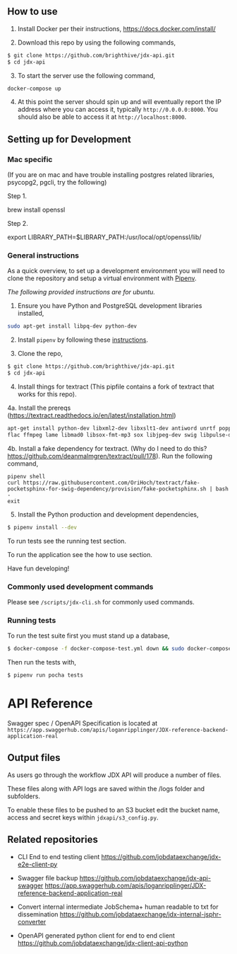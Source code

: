 ## How to use
1. Install Docker per their instructions, https://docs.docker.com/install/

2. Download this repo by using the following commands,
```bash
$ git clone https://github.com/brighthive/jdx-api.git
$ cd jdx-api
```

3. To start the server use the following command,
```bash
docker-compose up
```

4. At this point the server should spin up and will eventually report the IP address where you can access it, typically `http://0.0.0.0:8000`. You should also be able to access it at `http://localhost:8000`.

## Setting up for Development
### Mac specific
(If you are on mac and have trouble installing postgres related libraries, psycopg2, pgcli, try the following)

Step 1.

brew install openssl

Step 2.

export LIBRARY_PATH=$LIBRARY_PATH:/usr/local/opt/openssl/lib/

### General instructions

As a quick overview, to set up a development environment you will need to clone the repository and setup a virtual environment with [Pipenv](https://docs.pipenv.org/).

_The following provided instructions are for ubuntu._

1. Ensure you have Python and PostgreSQL development libraries installed,
```bash
sudo apt-get install libpq-dev python-dev
```

2. Install `pipenv` by following these [instructions](https://docs.pipenv.org/en/latest/install/#installing-pipenv).

3. Clone the repo,
```bash
$ git clone https://github.com/brighthive/jdx-api.git
$ cd jdx-api
```

4. Install things for textract (This pipfile contains a fork of textract that works for this repo).

4a. Install the prereqs (https://textract.readthedocs.io/en/latest/installation.html)
```bash
apt-get install python-dev libxml2-dev libxslt1-dev antiword unrtf poppler-utils pstotext tesseract-ocr \
flac ffmpeg lame libmad0 libsox-fmt-mp3 sox libjpeg-dev swig libpulse-dev
```
4b. Install a fake dependency for textract. (Why do I need to do this? https://github.com/deanmalmgren/textract/pull/178). Run the following command,
```
pipenv shell
curl https://raw.githubusercontent.com/OriHoch/textract/fake-pocketsphinx-for-swig-dependency/provision/fake-pocketsphinx.sh | bash -
exit
```

5. Install the Python production and development dependencies,
```bash
$ pipenv install --dev
``` 

To run tests see the running test section.

To run the application see the how to use section.

Have fun developing!

<!-- 
### Linting

To run autopep8,
```bash
$ pipenv run autopep8 --in-place --aggressive --aggressive -r ./
```
-->

### Commonly used development commands
Please see `/scripts/jdx-cli.sh` for commonly used commands.

### Running tests

To run the test suite first you must stand up a database,
```bash
$ docker-compose -f docker-compose-test.yml down && sudo docker-compose -f docker-compose-test.yml build && docker-compose -f docker-compose-test.yml up
```

Then run the tests with,
```bash
$ pipenv run pocha tests
```

# API Reference

Swagger spec / OpenAPI Specification is located at `https://app.swaggerhub.com/apis/loganripplinger/JDX-reference-backend-application-real`

<!--
## Database inspection

The database may be inspected using `pgcli`
```
pipenv pgcli
```

To connect to postgres running in docker-compose,
```
docker-compose up
docker-compose exec jdx-postgres psql -U postgres
```

In psql,
- List all databases, `\l`
- Enter database, `\c database`
- View all tables, `\d`


```bash
(ace-act-Rs3bqtfg) kwame@Puget-168695:/hdd/work/BrightHive/ACE$ pgcli postgres://postgres:password@localhost:5433/act
/home/kwame/.local/lib/python3.5/site-packages/psycopg2/__init__.py:144: UserWarning: The psycopg2 wheel package will be renamed from release 2.8; in order to keep installing from binary please use "pip install psycopg2-binary" instead. For details see: <http://initd.org/psycopg/docs/install.html#binary-install-from-pypi>.
  """)
Version: 0.20.1
Chat: https://gitter.im/dbcli/pgcli
Mail: https://groups.google.com/forum/#!forum/pgcli
Home: http://pgcli.com
act> \l
+-----------+
| datname   |
|-----------|
| postgres  |
| act       |
| template1 |
| template0 |
+-----------+
SELECT 4
Time: 0.002s
act> \d
+----------+-----------------+--------+----------+
| Schema   | Name            | Type   | Owner    |
|----------+-----------------+--------+----------|
| public   | act_result      | table  | postgres |
| public   | alembic_version | table  | postgres |
| public   | context         | table  | postgres |
| public   | course          | table  | postgres |
| public   | ttl             | table  | postgres |
+----------+-----------------+--------+----------+
SELECT 5
Time: 0.005s
act> 
```
-->

## Output files
As users go through the workflow JDX API will produce a number of files.

These files along with API logs are saved within the /logs folder and subfolders.

To enable these files to be pushed to an S3 bucket edit the bucket name, access and secret keys within `jdxapi/s3_config.py`.

## Related repositories

- CLI End to end testing client
  https://github.com/jobdataexchange/jdx-e2e-client-py

- Swagger file backup
  https://github.com/jobdataexchange/jdx-api-swagger
  https://app.swaggerhub.com/apis/loganripplinger/JDX-reference-backend-application-real

- Convert internal intermediate JobSchema+ human readable to txt for dissemination
  https://github.com/jobdataexchange/jdx-internal-jsphr-converter

- OpenAPI generated python client for end to end client
  https://github.com/jobdataexchange/jdx-client-api-python